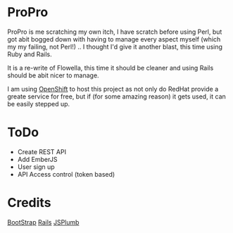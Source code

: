 ProPro
======

ProPro is me scratching my own itch, I have scratch before using Perl, but got
abit bogged down with having to manage every aspect myself (which my my failing,
not Perl!) .. I thought I'd give it another blast, this time using Ruby and Rails.

It is a re-write of Flowella, this time it should be cleaner and using Rails 
should be abit nicer to manage.

I am using [OpenShift](http://propro-bugthing.rhcloud.com/) to host this project
as not only do RedHat provide a greate service for free, but if (for some amazing
reason) it gets used, it can be easily stepped up.

ToDo
====

*  Create REST API
*  Add EmberJS
*  User sign up
*  API Access control (token based)


Credits
=======

[BootStrap](http://twitter.github.com)
[Rails](http://guides.rubyonrails.org)
[JSPlumb](http://www.jsplumb.org)
